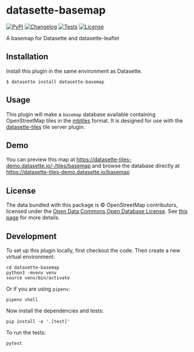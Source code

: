 # datasette-basemap

[![PyPI](https://img.shields.io/pypi/v/datasette-basemap.svg)](https://pypi.org/project/datasette-basemap/)
[![Changelog](https://img.shields.io/github/v/release/simonw/datasette-basemap?include_prereleases&label=changelog)](https://github.com/simonw/datasette-basemap/releases)
[![Tests](https://github.com/simonw/datasette-basemap/workflows/Test/badge.svg)](https://github.com/simonw/datasette-basemap/actions?query=workflow%3ATest)
[![License](https://img.shields.io/badge/license-Apache%202.0-blue.svg)](https://github.com/simonw/datasette-basemap/blob/main/LICENSE)

A basemap for Datasette and datasette-leaflet

## Installation

Install this plugin in the same environment as Datasette.

    $ datasette install datasette-basemap

## Usage

This plugin will make a `basemap` database available containing OpenStreetMap tiles in the [mbtiles](https://github.com/mapbox/mbtiles-spec) format. It is designed for use with the [datasette-tiles](https://datasette.io/plugins/datasette-tiles) tile server plugin.

## Demo

You can preview this map at https://datasette-tiles-demo.datasette.io/-/tiles/basemap and browse the database directly at https://datasette-tiles-demo.datasette.io/basemap

## License

The data bundled with this package is © OpenStreetMap contributors, licensed under the [Open Data Commons Open Database License](https://opendatacommons.org/licenses/odbl/). See [this page](https://www.openstreetmap.org/copyright) for more details.

## Development

To set up this plugin locally, first checkout the code. Then create a new virtual environment:

    cd datasette-basemap
    python3 -mvenv venv
    source venv/bin/activate

Or if you are using `pipenv`:

    pipenv shell

Now install the dependencies and tests:

    pip install -e '.[test]'

To run the tests:

    pytest
